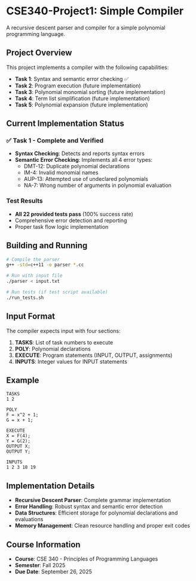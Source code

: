 # CSE340-Project1: Simple Compiler

A recursive descent parser and compiler for a simple polynomial programming language.

## Project Overview

This project implements a compiler with the following capabilities:
- **Task 1**: Syntax and semantic error checking ✅
- **Task 2**: Program execution (future implementation)
- **Task 3**: Polynomial monomial sorting (future implementation) 
- **Task 4**: Term list simplification (future implementation)
- **Task 5**: Polynomial expansion (future implementation)

## Current Implementation Status

### ✅ Task 1 - Complete and Verified
- **Syntax Checking**: Detects and reports syntax errors
- **Semantic Error Checking**: Implements all 4 error types:
  - DMT-12: Duplicate polynomial declarations
  - IM-4: Invalid monomial names
  - AUP-13: Attempted use of undeclared polynomials
  - NA-7: Wrong number of arguments in polynomial evaluation

### Test Results
- **All 22 provided tests pass** (100% success rate)
- Comprehensive error detection and reporting
- Proper task flow logic implementation

## Building and Running

```bash
# Compile the parser
g++ -std=c++11 -o parser *.cc

# Run with input file
./parser < input.txt

# Run tests (if test script available)
./run_tests.sh
```

## Input Format

The compiler expects input with four sections:
1. **TASKS**: List of task numbers to execute
2. **POLY**: Polynomial declarations
3. **EXECUTE**: Program statements (INPUT, OUTPUT, assignments)
4. **INPUTS**: Integer values for INPUT statements

## Example

```
TASKS
1 2

POLY
F = x^2 + 1;
G = x + 1;

EXECUTE
X = F(4);
Y = G(2);
OUTPUT X;
OUTPUT Y;

INPUTS
1 2 3 18 19
```

## Implementation Details

- **Recursive Descent Parser**: Complete grammar implementation
- **Error Handling**: Robust syntax and semantic error detection
- **Data Structures**: Efficient storage for polynomial declarations and evaluations
- **Memory Management**: Clean resource handling and proper exit codes

## Course Information

- **Course**: CSE 340 - Principles of Programming Languages
- **Semester**: Fall 2025
- **Due Date**: September 26, 2025
